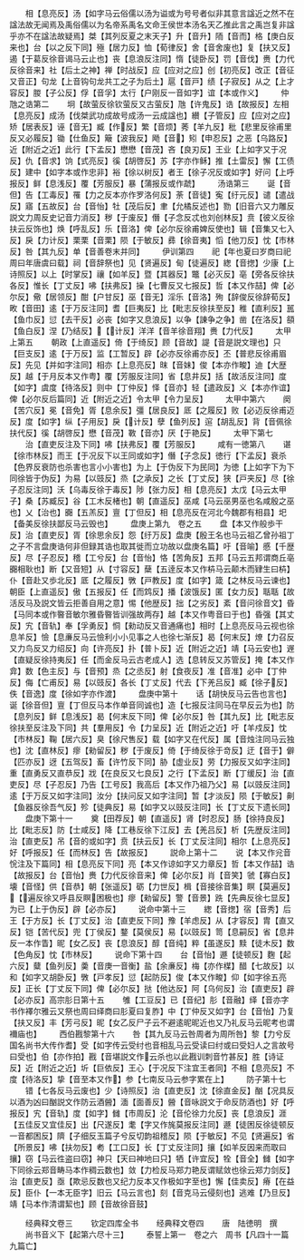 <!-- { "loadSidebar": true } -->
　　相【息亮反】汤【如字马云俗儒以汤为谥或为号号者似非其意言諡近之然不在諡法故无闻焉及禹俗儒以为名帝系禹名文命王侯世本汤名天乙推此言之禹岂复非諡乎亦不在諡法故疑焉】桀【其列反夏之末天子】升【音升】陑【音而】格【庚白反来也】台【以之反下同】殛【居力反】恤【荀律反】舍【音舍废也】复【扶又反】遏【于葛反徐音谒马云止也】丧【息浪反注同】惰【徒卧反】罚【音伐】赉【力代反徐音来】社【后土之神】禅【时战反】应【应对之应】创【初亮反】改正【音征又音正】句龙【上音钩句龙共工之子为后土】扈【音戸】绩【子寂反】从之【上才容反】朡【子公反】俘【音孚】太行【户刚反一音如字】谊【本或作义】
　　仲虺之诰第二
　　坰【故萤反徐钦萤反又古萤反】虺【许鬼反】诰【故报反】左相【息亮反】成汤【伐桀武功成故号成汤一云成諡也】纉【子管反】应【应对之应】矫【居表反】诬【音无】臧【作反】繁【音烦】莠【羊九反】秕【悲里反徐甫里反又必履反】锄【仕鱼反】簸【波我反】飏【音】矧【申忍反】之恶【乌路反】近【附近之近】此行【下孟反】懋懋【音茂】吝【良刃反】王业【上如字又于况反】仇【音求】饷【式亮反】徯【胡啓反】苏【字亦作稣】推【土雷反】懈【工债反】建中【如字本或作忠非】裕【徐以树反】者王【徐子况反或如字】好问【上呼报反】鲜【息浅反】覆【芳服反】暴【蒲报反或作虣】
　　汤诰第三
　　诞【音但】告【工毒反】罹【力之反本亦作罗洛何反】荼【音徒】寃【纡元反】谴【遣战反】寤【五故反】台【音怡】牡【茂后反】聿【允橘反述也】勠【旧音六又力雕反説文力周反史记音力消反】秽【于废反】僭【子念反忒也刘创林反】贲【彼义反徐扶云反饰也】焕【呼乱反】乐【音洛】俾【必尔反徐甫婢反使也】辑【音集又七入反】戾【力计反】栗栗【音栗】陨【于敏反】彞【徐音夷】慆【他刀反】忱【市林反】咎【其九反】单【音善卷末并同】
　　伊训第四
　　祀【年也夏曰岁商曰祀周曰年唐虞曰载】祠【音辞祭也】见【贤遍反】甸【徒遍反】緫【音揔】少康【上诗照反】以上【时掌反】禳【如羊反】暨【其器反】鼈【必灭反】亳【旁各反徐扶各反】惟长【丁丈反】咈【扶弗反】操【七曹反又七报反】哲【本又作喆】俾【必尔反】儆【居领反】酣【户甘反】巫【音无】淫乐【音洛】殉【辞俊反徐辞荀反】畋【音田】逺【于万反注同】耆【巨夷反】比【毗志反徐扶至反】稚【直利反】嚚【鱼巾反】愆【去干反】必丧【如字又息浪反】以争【諌争之争】凿【在洛反】頟【鱼白反】涅【乃结反】【计反】洋洋【音羊徐音翔】赉【力代反】
　　太甲上第五
　　朝政【上直遥反】倚【于绮反】顾【音故】諟【音是説文理也】只【巨支反】逺【于万反】监【工暂反】辟【必亦反徐甫亦反】丕【普悲反徐甫眉反】先见【并如字注同】相亦【上息亮反】昩【音妹】俊【本亦作畯】迪【大歴反】越【于月反本又作粤】覆【芳服反注同】省【息井反】括【故活反注同】度【如字】虞度【待洛反】则中【丁仲反】怿【音亦】轻【遣政反】义【本亦作谊】俾【必尔反后篇同】近【附近之近】令太甲【令力呈反】
　　太甲中第六
　　阕【苦穴反】冕【音免】胥【息余反】彊【居良反】厎【之履反】败【必迈反徐甫迈反】度【如字】纵【子用反】戾【计反】孽【鱼列反】逭【胡乱反】背【音佩徐扶代反】徯【胡啓反】懋【音茂】斁【音亦】厌【于艳反】
　　太甲下第七
　　治【直吏反注及下同】咈【扶弗反】覆【芳服反】
　　咸有一徳第八
　　谌【徐市林反】而王【于况反下以王同或如字】僭【子念反】徳行【下孟反】衰杀【色界反衰防也杀害也言小小害也】为上【于伪反下为民同】为徳【上如字下为下同徐皆于伪反】为易【以豉反】烝【之承反】之长【丁丈反】狭【戸夹反】尽【徐子忍反注同】沃【乌毒反徐于毒反】陟【张力反】相【息亮反】太戊【马云太甲子】桑【苏臧反】谷【工木反楮也】朝【直遥反】巫咸【马云巫男巫也名咸殷之巫也】乂【治也】嚻【五羔反】亶【丁但反】相【息亮反在河北今魏郡有相县】圯【备美反徐扶鄙反马云毁也】
　　盘庚上第九　卷之五
　　盘【本又作般歩干反】治【直吏反】胥【徐思余反】怨【纡万反】盘庚【殷王名也马云祖乙曾孙祖丁之子不言盘庚诰何非但録其诰也取其徙而立功故以盘庚名篇】吁【音喻】慼【千歴反】尽【子忍反】稽【工兮反】台【音怡】恪【苦角反】五邦【马云五邦谓商丘亳嚻相耿也】断【又音短】从【寸容反】蘖【五逹反本又作枿马云颠木而肄生曰枿】仆【音赴又歩北反】厎【之履反】斆【戸教反】度【如字】箴【之林反马云谏也】朝臣【上直遥反】傲【五报反】任【而鸩反】播【波饿反】匿【女力反】聒聒【故活反马及説文皆云拒善自用之意】惕【他歴反】拙【之劣反】紊【音问徐音文】昏【马同本或作暋音敏尔雅昏暋皆训强故两存】越【本又作粤音曰于也】昏强【其丈反】宄【音轨】奉【孚勇反】恫【勑动反又音通痛也】相时【上息亮反马云视也徐息羊反】憸【息亷反马云憸利小小见事之人也徐七渐反】曷【何末反】燎【力召反又力鸟反又力绍反】向【许亮反】扑【普卜反】近【附近之近】靖【马云安也】遟【直疑反徐持夷反】任【而金反马云古老成人】选【息转反又苏管反】掩【本又作弇】数【色主反】与【音预】烝【之丞反】射【食夜反】准【音准】必中【丁仲反】侮【亡甫反】易【以豉反】各长【丁丈反】代去【下羌吕反】臧【徐子反】佚【音逸】度【徐如字亦作渡】
　　盘庚中第十
　　话【胡快反马云告也言也】诞【徐音但】亶【丁但反马本作单音同诚也】造【七报反注同马在早反云为也】防【息列反】鲜【息浅反】曷【何末反下同】俾【必尔反】咎【其九反】比【毗志反徐扶至反注及下同】共【羣用反】令【力呈反】近【附近之近】吁【羊戍反】忱【市林反】鞠【居六反】臭【徐尺售反】载【如字又在代反】属【音烛注同马云独也】沈【直林反】瘳【勑留反】秽【于废反】倚【于绮反徐于竒反】迂【音于】僻【匹亦反】迓【五驾反】畜【许竹反下同】胁【虚业反】劳【力报反又如字注同】重【直勇反又直恭反】戕【在良反又七良反】之行【下孟反】断【丁缓反】治【直吏反】尽【子忍反】乃告【工号反】我高后【本又作乃祖乃父】易【以豉反注同】逺【于万反又如字注同】汝分【扶问反又如字注同】暂【才淡反】陨【于敏反】劓【鱼器反徐吾气反】殄【徒典反】易【如字又以豉反注同】长【丁丈反下遗长同】
　　盘庚下第十一
　　奠【田荐反】朝【直遥反】肾【时忍反】肠【徐持良反】比【毗志反】防【士咸反】降【工巷反徐下江反】去【羌吕反】析【先歴反注同】治【直吏反】吊【音的或如字】贲【扶云反】长【丁丈反注同】相尔【上息亮反】好【呼报反】任【而林反】告【故报反】
　　説命上第十二
　　说【本又作兊音恱注及下篇同】相【息亮反下同】亮【本又作谅如字又力章反】哲【本又作喆】诰【故报反】台【音怡】赉【力代反徐音来】俾【必尔反】肖【音笑】虢【寡白反】壊【音怪】供【音恭】朝【张遥反】砺【力世反】楫【音接徐音集】瞑【莫遍反】【遍反徐又呼县反瞑困极也】瘳【勑留反】警【音景】跣【先典反徐七显反】为已【上于伪反】辟【必亦反】
　　说命中第十三
　　緫【音揔】宿【音秀】后王【于方反】长【丁丈反】治【直吏反下同】豫【羊虑反】从【才容反】胄【直又反】铠【苦代反】兜【丁侯反】鍪【莫侯反】易【以豉反】笥【息嗣反】省【息井反一本作眚】昵【女乙反】丧【息浪反】醇【音纯】粹【虽遂反】黩【徒木反】数【色角反】忱【市林反】
　　说命下第十四
　　台【音怡】遯【徒顿反】麴【起六反】糵【鱼列反】羮【音庚一音衡】盐【余亷反】梅【亦作楳】醋【七故反】以和【如字又胡卧反】斆【戸孝反】愆【起防反】俊【本又作畯】仰【如字徐五亮反】正长【丁丈反下同】俾【必尔反】挞【他达反】阿【乌何反】治【直吏反】辟【必亦反】高宗肜日第十五
　　雊【工豆反】已【音纪】肜【音融】绎【音亦字书作襗尔雅云又祭也周曰绎商曰肜夏曰复胙】中【丁仲反又如字】台【音怡】乃复【扶又反】丰【芳弓反】昵【女乙反尸子云不避逺昵昵近也又乃礼反马云昵考也谓襧庙也】
　　西伯戡黎第十六
　　咎【其九反马云咎周者为周所咎】黎【力兮反国名尚书大传作耆】受【如字传云受纣也音相乱马云受读曰纣或曰受妇人之言故号曰受也】伯【亦作拍】戡【音堪説文作云杀也以此戡训刺音竹甚反】胜【诗证反】近【附近之近】圻【巨依反】王心【于况反下注宜王者同】不相【息亮反】不度【待洛反】挚【音至本又作】参【七南反马云参字累在上】
　　防子第十七
　　错【七各反马云废也】少【诗照反】治【直吏反】沈【徐直金反】酗【况具反以酒为凶曰酗説文作防云酒醟】湎【面善反】醟【音咏説文于命反防酒也】好【呼报反】宄【音轨】度【如字】雠【市周反】沦【音伦徐力允反】丧【息浪反】涯【五佳反又宜佳反】出【尺遂反】耄【字又作旄莫报反注同】遯【徒困反徐徒顿反一音都困反】隮【子细反玉篇子兮反切韵祖稽反】陨【于敏反】不见【贤遍反】省【所景反】咈【扶勿反】耇【工口反】长【丁丈反注同】攘【如羊反因来而取曰攘】窃【马云徃盗曰窃】神只【天曰神地曰只】牺【许宜反】牷【音全】雠【如字下同徐云郑音畴马本作稠云数也】敛【力检反马郑力艳反谓赋敛也徐云郑力剑反】治【直吏反】亟【欺忌反数也又纪力反本又作极如字至也】懈【佳卖反】瘠【在益反】臣仆【一本无臣字】旧云【马云言也】刻【音克马云侵刻也】逃难【乃旦反】靖【马本作清谓絜也】顾【音故徐音鼓】






　　经典释文卷三
　　钦定四库全书
　　经典释文卷四
　　唐　陆徳明　撰
　　尚书音义下【起第六尽十三】
　　泰誓上第一　卷之六　周书【凡四十一篇九篇亡】
